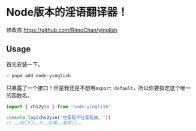 # Node版本的淫语翻译器！

修改自 https://github.com/RimoChan/yinglish

## Usage

首先安装一下。
```bash
> pnpm add node-yinglish
```

只暴露了一个接口！但是我还是不想用`export default`，所以你要指定这个唯一的函数名。

```ts
import { chs2yin } from 'node-yinglish'

console.log(chs2yin('吃葡萄不吐葡萄皮。'))
// ……吃〇〇……不……吐葡……葡萄〇……
```

